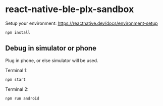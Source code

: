 # react-native-ble-plx-sandbox

Setup your environment: https://reactnative.dev/docs/environment-setup

```bash
npm install
```

## Debug in simulator or phone

Plug in phone, or else simulator will be used.

Terminal 1:

```bash
npm start
```

Terminal 2:

```bash
npm run android
```
